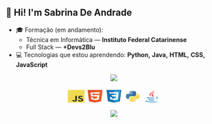 ## 🌸 Hi! I'm Sabrina De Andrade

- 🎓 Formação (em andamento):  
  - Técnica em Informática — **Instituto Federal Catarinense**  
  - Full Stack — **+Devs2Blu**  
- 💻 Tecnologias que estou aprendendo: **Python,** **Java,** **HTML,** **CSS,** **JavaScript**  

<div align="center">
  <a href="https://github.com/SabrinaDeAndrade">
    <img height="180em" src="https://github-readme-stats.vercel.app/api/top-langs/?username=SabrinaDeAndrade&layout=compact&langs_count=6&theme=radical"/>
  </a>
</div>
<div align="center">  
  <div style="display: inline_block"><br>
    <img align="center" height="30" width="40" src="https://raw.githubusercontent.com/devicons/devicon/master/icons/javascript/javascript-original.svg" />
    <img align="center" height="30" width="40" src="https://raw.githubusercontent.com/devicons/devicon/master/icons/html5/html5-original.svg" />
    <img align="center" height="30" width="40" src="https://raw.githubusercontent.com/devicons/devicon/master/icons/css3/css3-original.svg" />
    <img align="center" height="30" width="40" src="https://raw.githubusercontent.com/devicons/devicon/master/icons/python/python-original.svg" />
    <img align="center" height="30" width="40" src="https://raw.githubusercontent.com/devicons/devicon/master/icons/java/java-original.svg" />
  </div>
  <br>  
  <div>
  <a href="https://www.linkedin.com/in/sabrina-de-andrade-9b85b0213" target="_blank"><img src="https://img.shields.io/badge/-LinkedIn-0077B5?style=for-the-badge&logo=linkedin&logoColor=white" target="_blank" /></a>
  </div>
</div>
